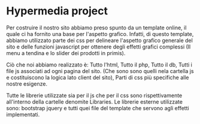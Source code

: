 # Hypermedia project
Per costruire il nostro sito abbiamo preso spunto da un template online, il quale ci ha fornito una base per l'aspetto grafico. Infatti, di questo template, abbiamo utilizzato parte dei css per delineare l'aspetto grafico generale del sito e delle funzioni javascript per ottenere degli effetti grafici complessi (Il menu a tendina e lo slider dei prodotti in primis).

Ciò che noi abbiamo realizzato è:
Tutto l'html,
Tutto il php,
Tutto il db,
Tutti i file js associati ad ogni pagina del sito. (Che sono sono quelli nela cartella js e costituiscono la logica lato client del sito),
Parti di css più specifiche alle nostre esigenze.

Tutte le librerie utilizzate sia per il js che per il css sono rispettivamente all'interno della cartelle denomite Libraries.
Le librerie esterne utilizzate sono: bootstrap jquery e tutti quei file del template che servono agli effetti implementati.
